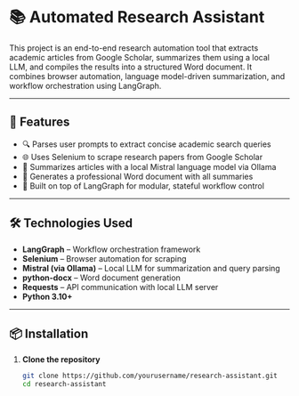 # 📚 Automated Research Assistant

This project is an end-to-end research automation tool that extracts academic articles from Google Scholar, summarizes them using a local LLM, and compiles the results into a structured Word document. It combines browser automation, language model-driven summarization, and workflow orchestration using LangGraph.

---

## 🚀 Features

- 🔍 Parses user prompts to extract concise academic search queries  
- 🌐 Uses Selenium to scrape research papers from Google Scholar  
- 🤖 Summarizes articles with a local Mistral language model via Ollama  
- 📝 Generates a professional Word document with all summaries  
- 🧠 Built on top of LangGraph for modular, stateful workflow control

---

## 🛠️ Technologies Used

- **LangGraph** – Workflow orchestration framework
- **Selenium** – Browser automation for scraping
- **Mistral (via Ollama)** – Local LLM for summarization and query parsing
- **python-docx** – Word document generation
- **Requests** – API communication with local LLM server
- **Python 3.10+**

---

## 📦 Installation

1. **Clone the repository**
   ```bash
   git clone https://github.com/yourusername/research-assistant.git
   cd research-assistant
